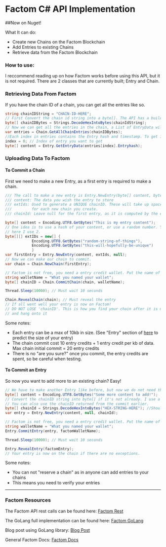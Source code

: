# Factom C# API Implementation
##Now on Nuget!


What It can do:

 * Create new Chains on the Factom Blockchain
 * Add Entries to existing Chains
 * Retrieve data from the Factom Blockchain

### **How to use:**
I reccommend reading up on how Factom works before using this API, but it is not required.
There are 2 classes that are currently built; Entry and Chain.

### Retrieving Data From Factom
If you have the chain ID of a chain, you can get all the entries like so.
```cs
string chainIDString = "CHAIN-ID-HERE";
// First Convert the chain id string into a byte[]. The API has a build in converter.
byte[] chainIDBytes = Strings.DecodeHexIntoBytes(chainIdString);
// Now we can get all the entries in the chain, a List of EntryData will be returned.
var entries = Chain.GetAllChainEntries(chainIDBytes);
//Each index in entries contains the Entry hash and timestamp. To get it's content, use:
index = 0; // Index of entry you want to get
byte[] content = Entry.GetEntryData(entries[index].Entryhash);
````

### Uploading Data To Factom
#### To Commit a Chain
First we need to make a new Entry, as a first entry is required to make a chain.
```cs
/// The call to make a new entry is Entry.NewEntry(byte[] content, byte[][] extIds, byte[] chainId)
/// content: The data you wish the entry to store
/// extIds: Used to generate a UNIQUE chainID. These will take up space in the Entry, and make these unique
///         for each new chain you create.
/// chainId: Leave null for the first entry, as it is computed by the extIds

byte[] content = Encoding.UTF8.GetBytes("This is my entry content");
// One idea is to use a hash of your content, or use a random number. You can use any number of extIds,
// here I use 2.
byte[][] extIDs = new[] {
            Encoding.UTF8.GetBytes("random-string-of-things"),
            Encoding.UTF8.GetBytes("this-will-hopefully-be-unique")
            }
var firstEntry = Entry.NewEntry(content, extIds, null);
// Now we can make our chain to commit.
var chain = Chain.NewChain(firstEntry);

// Factom is not free, you need a entry credit wallet. Put the name of your wallet here:
string walletName = "What you named your wallet";
byte[] chainID = Chain.CommitChain(chain, walletName);

Thread.Sleep(10000); // Must wait 10 seconds

Chain.RevealChain(chain); // Must reveal the entry
// If all went well your entry is now on Factom!
// DO NOT LOSE 'chainID'. This is how you find your chain after it is made, so make it a form of output
// and hang onto it

```
Some notes:
- Each entry can be  a max of 10kb in size. (See "Entry" section of [here](https://github.com/FactomProject/FactomDocs/blob/master/factomDataStructureDetails.md) to predict the size of your entry)
- The chain commit cost 10 entry credits + 1 entry credit per kb of data. Max chain initial commit = 20 entry credits
- There is no "are you sure?" once you commit, the entry credits are spent, so be careful when testing.

#### To Commit an Entry
So now you want to add more to an existing chain? Easy!
```cs
// We have to make another Entry like before, but now we do not need the extIds.
byte[] content = Encoding.UTF8.GetBytes("Some more content to add!");
// Convert the chainID string into byte[] if it's not already. I use a function I made, you can too.
// You can also use the chainID returned from the commit earlier.
byte[] chainId = Strings.DecodeHexIntoBytes("HEX-STRING-HERE"); //Should be in hex, case does not matter
var entry = Entry.NewEntry(content, null, chainId);

// Factom is not free, you need a entry credit wallet. Put the name of your wallet here:
string walletName = "What you named your wallet";
Entry.CommitEntry(entry, factomWalletName);

Thread.Sleep(10000); // Must wait 10 seconds

Entry.RevealEntry(factomEntry);
// Your entry is now on the chain if there are no exceptions.
```
Some notes:
- You can not "reserve a chain" as in anyone can add entries to your chains
- This means you need to verify your entries


---

### Factom Resources
The Factom API rest calls can be found here: [Factom Rest](https://github.com/FactomProject/FactomDocs/blob/master/FactoidAPI.md) 

The GoLang full implementation can be found here: [Factom GoLang](https://github.com/FactomProject/factom/)

Blog post using GoLang library: [Blog Post](http://www.factom.com/monitoring-the-poloniex-exchange-with-factom/)

General Factom Docs: [Factom Docs](https://github.com/FactomProject/FactomDocs)